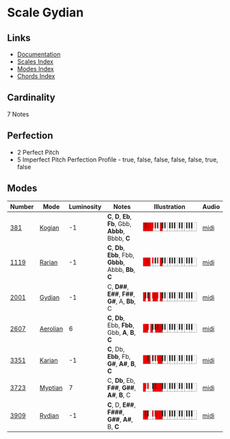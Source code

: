# Scale Gydian

## Links

- [Documentation](README.md)
- [Scales Index](Scales.md)
- [Modes Index](Modes.md)
- [Chords Index](Chords.md)

## Cardinality

7 Notes

## Perfection

- 2 Perfect Pitch
- 5 Imperfect Pitch
Perfection Profile - true, false, false, false, false, true, false

## Modes

| Number | Mode | Luminosity | Notes | Illustration | Audio |
|--------|------|------------|-------|--------------|-------|
| [381](https://ianring.com/musictheory/scales/381) | [Kogian](ModeKogian.md) | -1 | **C**, **D**, **Eb**, **Fb**, Gbb, **Abbb**, Bbbb, **C** | ![CNaturalKogian](ModeCNaturalKogian.png) | [midi](https://github.com/edipermadi/music/blob/main/docs/ModeCNaturalKogian.mid?raw=true) | 
| [1119](https://ianring.com/musictheory/scales/1119) | [Rarian](ModeRarian.md) | -1 | **C**, **Db**, **Ebb**, Fbb, **Gbbb**, Abbb, **Bb**, **C** | ![CNaturalRarian](ModeCNaturalRarian.png) | [midi](https://github.com/edipermadi/music/blob/main/docs/ModeCNaturalRarian.mid?raw=true) | 
| [2001](https://ianring.com/musictheory/scales/2001) | [Gydian](ModeGydian.md) | -1 | C, **D##**, **E##**, **F##**, **G#**, A, **Bb**, C | ![CNaturalGydian](ModeCNaturalGydian.png) | [midi](https://github.com/edipermadi/music/blob/main/docs/ModeCNaturalGydian.mid?raw=true) | 
| [2607](https://ianring.com/musictheory/scales/2607) | [Aerolian](ModeAerolian.md) | 6 | **C**, **Db**, Ebb, **Fbb**, Gbb, **A**, **B**, **C** | ![CNaturalAerolian](ModeCNaturalAerolian.png) | [midi](https://github.com/edipermadi/music/blob/main/docs/ModeCNaturalAerolian.mid?raw=true) | 
| [3351](https://ianring.com/musictheory/scales/3351) | [Karian](ModeKarian.md) | -1 | **C**, Db, **Ebb**, Fb, **G#**, **A#**, **B**, **C** | ![CNaturalKarian](ModeCNaturalKarian.png) | [midi](https://github.com/edipermadi/music/blob/main/docs/ModeCNaturalKarian.mid?raw=true) | 
| [3723](https://ianring.com/musictheory/scales/3723) | [Myptian](ModeMyptian.md) | 7 | C, **Db**, Eb, **F##**, **G##**, **A#**, **B**, C | ![CNaturalMyptian](ModeCNaturalMyptian.png) | [midi](https://github.com/edipermadi/music/blob/main/docs/ModeCNaturalMyptian.mid?raw=true) | 
| [3909](https://ianring.com/musictheory/scales/3909) | [Rydian](ModeRydian.md) | -1 | **C**, D, **E##**, **F###**, **G##**, **A#**, B, **C** | ![CNaturalRydian](ModeCNaturalRydian.png) | [midi](https://github.com/edipermadi/music/blob/main/docs/ModeCNaturalRydian.mid?raw=true) | 
